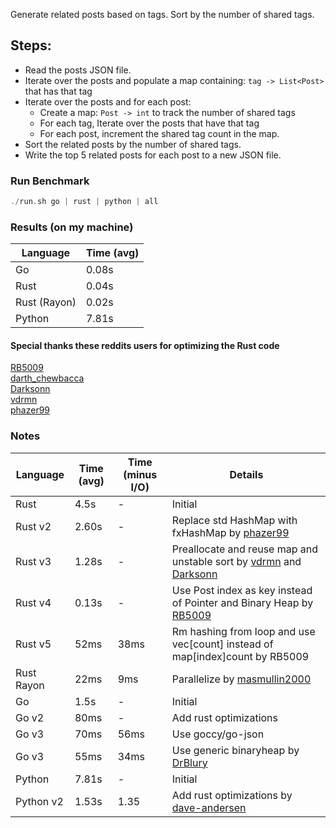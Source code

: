 Generate related posts based on tags. Sort by the number of shared tags.

## Steps:

-   Read the posts JSON file.
-   Iterate over the posts and populate a map containing: `tag -> List<Post>` that has that tag
-   Iterate over the posts and for each post:
    -   Create a map: `Post -> int` to track the number of shared tags
    -   For each tag, Iterate over the posts that have that tag
    -   For each post, increment the shared tag count in the map.
-   Sort the related posts by the number of shared tags.
-   Write the top 5 related posts for each post to a new JSON file.

### Run Benchmark

```rust
./run.sh go | rust | python | all
```

### Results (on my machine)

| Language     | Time (avg) |
| ------------ | ---------- |
| Go           | 0.08s      |
| Rust         | 0.04s      |
| Rust (Rayon) | 0.02s      |
| Python       | 7.81s      |

#### Special thanks these reddits users for optimizing the Rust code

[RB5009](https://www.reddit.com/r/rust/comments/16plgok/comment/k1s5ea0/?utm_source=share&utm_medium=web2x&context=3) <br>
[darth_chewbacca](https://www.reddit.com/r/rust/comments/16plgok/comment/k1s1214/?utm_source=share&utm_medium=web2x&context=3)<br>
[Darksonn](https://www.reddit.com/r/rust/comments/16plgok/comment/k1rzwdx/?utm_source=share&utm_medium=web2x&context=3)<br>
[vdrmn](https://www.reddit.com/r/rust/comments/16plgok/comment/k1rzo7g/?utm_source=share&utm_medium=web2x&context=3)<br>
[phazer99](https://www.reddit.com/r/rust/comments/16plgok/comment/k1rtr4x/?utm_source=share&utm_medium=web2x&context=3)<br>

### Notes

| Language   | Time (avg) | Time (minus I/O) | Details                                                                                                                                                                                                                                                                                         |
| ---------- | ---------- | ---------------- | ----------------------------------------------------------------------------------------------------------------------------------------------------------------------------------------------------------------------------------------------------------------------------------------------- |
| Rust       | 4.5s       | -                | Initial                                                                                                                                                                                                                                                                                         |
| Rust v2    | 2.60s      | -                | Replace std HashMap with fxHashMap by [phazer99](https://www.reddit.com/r/rust/comments/16plgok/comment/k1rtr4x/?utm_source=share&utm_medium=web2x&context=3)                                                                                                                                   |
| Rust v3    | 1.28s      | -                | Preallocate and reuse map and unstable sort by [vdrmn](https://www.reddit.com/r/rust/comments/16plgok/comment/k1rzo7g/?utm_source=share&utm_medium=web2x&context=3) and [Darksonn](https://www.reddit.com/r/rust/comments/16plgok/comment/k1rzwdx/?utm_source=share&utm_medium=web2x&context=3) |
| Rust v4    | 0.13s      | -                | Use Post index as key instead of Pointer and Binary Heap by [RB5009](https://www.reddit.com/r/rust/comments/16plgok/comment/k1s5ea0/?utm_source=share&utm_medium=web2x&context=3)                                                                                                               |
| Rust v5    | 52ms       | 38ms             | Rm hashing from loop and use vec[count] instead of map[index]count by RB5009                                                                                                                                                                                                                    |
| Rust Rayon | 22ms       | 9ms              | Parallelize by [masmullin2000](https://github.com/jinyus/related_post_gen/pull/4)                                                                                                                                                                                                               |
| Go         | 1.5s       | -                | Initial                                                                                                                                                                                                                                                                                         |
| Go v2      | 80ms       | -                | Add rust optimizations                                                                                                                                                                                                                                                                          |
| Go v3      | 70ms       | 56ms             | Use goccy/go-json                                                                                                                                                                                                                                                                               |
| Go v3      | 55ms       | 34ms             | Use generic binaryheap by [DrBlury](https://github.com/jinyus/related_post_gen/pull/7)                                                                                                                                                                                                          |
| Python     | 7.81s      | -                | Initial                                                                                                                                                                                                                                                                                         |
| Python v2  | 1.53s      | 1.35             | Add rust optimizations by [dave-andersen](https://github.com/jinyus/related_post_gen/pull/10)                                                                                                                                                                                                   |
